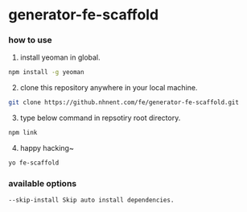 # generator-fe-scaffold

### how to use

1. install yeoman in global.

```bash
npm install -g yeoman
```

2. clone this repository anywhere in your local machine.

```bash
git clone https://github.nhnent.com/fe/generator-fe-scaffold.git
```

3. type below command in repsotiry root directory.

```bash
npm link
```

4. happy hacking~

```bash
yo fe-scaffold
```


### available options

```
--skip-install Skip auto install dependencies.
```

